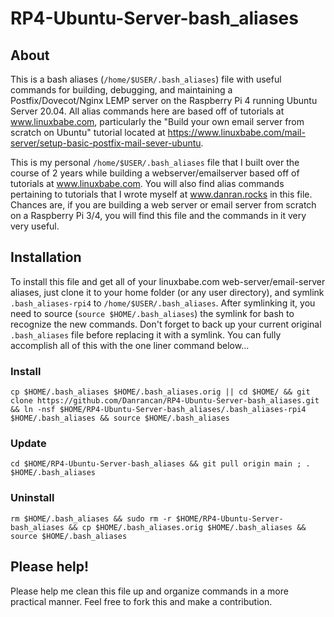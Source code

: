 # RP4-Ubuntu-Server-bash_aliases

## About

This is a bash aliases (`/home/$USER/.bash_aliases`) file with useful commands for building, 
debugging, and maintaining a Postfix/Dovecot/Nginx LEMP server on the Raspberry Pi 4 
running Ubuntu Server 20.04. All alias commands here are based off of tutorials at 
www.linuxbabe.com, particularly the "Build your own email server from scratch on 
Ubuntu" tutorial located at https://www.linuxbabe.com/mail-server/setup-basic-postfix-mail-sever-ubuntu. 

This is my personal `/home/$USER/.bash_aliases` file that I built
over the course of 2 years while building a webserver/emailserver based off of
tutorials at www.linuxbabe.com. You will also find alias commands pertaining to tutorials
that I wrote myself at www.danran.rocks in this file. Chances are, if you are building a
web server or email server from scratch on a Raspberry Pi 3/4, you will find this file
and the commands in it very very useful.

## Installation

To install this file and get all of your linuxbabe.com web-server/email-server aliases, just clone it
to your home folder (or any user directory), and symlink `.bash_aliases-rpi4` 
to `/home/$USER/.bash_aliases`. After symlinking it, you need to source (`source $HOME/.bash_aliases`) the 
symlink for bash to recognize the new commands. Don't forget to back 
up your current original `.bash_aliases` file before replacing it with a symlink. You can fully accomplish 
all of this with the one liner command below...

### Install
```
cp $HOME/.bash_aliases $HOME/.bash_aliases.orig || cd $HOME/ && git clone https://github.com/Danrancan/RP4-Ubuntu-Server-bash_aliases.git && ln -nsf $HOME/RP4-Ubuntu-Server-bash_aliases/.bash_aliases-rpi4 $HOME/.bash_aliases && source $HOME/.bash_aliases
```
### Update
```
cd $HOME/RP4-Ubuntu-Server-bash_aliases && git pull origin main ; . $HOME/.bash_aliases
```
### Uninstall
```
rm $HOME/.bash_aliases && sudo rm -r $HOME/RP4-Ubuntu-Server-bash_aliases && cp $HOME/.bash_aliases.orig $HOME/.bash_aliases && source $HOME/.bash_aliases
```
## Please help!
Please help me clean this file up and organize commands in a more practical manner. Feel free to fork this and make a contribution.
